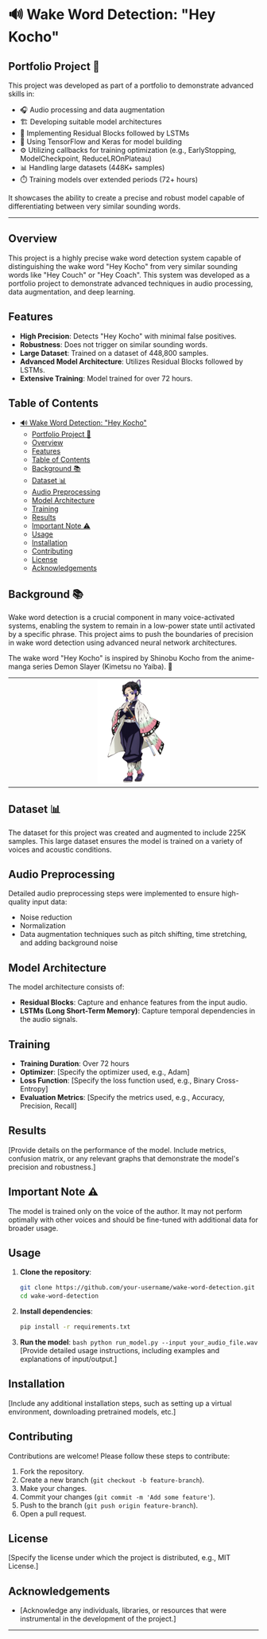 # 🔊 Wake Word Detection: "Hey Kocho"

## Portfolio Project 📁

This project was developed as part of a portfolio to demonstrate advanced skills in:

- 🎧 Audio processing and data augmentation
- 🏗️ Developing suitable model architectures
- 🔄 Implementing Residual Blocks followed by LSTMs
- 🧠 Using TensorFlow and Keras for model building
- ⚙️ Utilizing callbacks for training optimization (e.g., EarlyStopping, ModelCheckpoint, ReduceLROnPlateau)
- 📊 Handling large datasets (448K+ samples)
- ⏱️ Training models over extended periods (72+ hours)

It showcases the ability to create a precise and robust model capable of differentiating between very similar sounding words.

---

## Overview

This project is a highly precise wake word detection system capable of distinguishing the wake word "Hey Kocho" from very similar sounding words like "Hey Couch" or "Hey Coach". This system was developed as a portfolio project to demonstrate advanced techniques in audio processing, data augmentation, and deep learning.


## Features

- **High Precision**: Detects "Hey Kocho" with minimal false positives.
- **Robustness**: Does not trigger on similar sounding words.
- **Large Dataset**: Trained on a dataset of 448,800 samples.
- **Advanced Model Architecture**: Utilizes Residual Blocks followed by LSTMs.
- **Extensive Training**: Model trained for over 72 hours.

## Table of Contents

- [🔊 Wake Word Detection: "Hey Kocho"](#-wake-word-detection-hey-kocho)
  - [Portfolio Project 📁](#portfolio-project-)
  - [Overview](#overview)
  - [Features](#features)
  - [Table of Contents](#table-of-contents)
  - [Background 📚](#background-)
  - [Dataset 📊](#dataset-)
  - [Audio Preprocessing](#audio-preprocessing)
  - [Model Architecture](#model-architecture)
  - [Training](#training)
  - [Results](#results)
  - [Important Note ⚠️](#important-note-️)
  - [Usage](#usage)
  - [Installation](#installation)
  - [Contributing](#contributing)
  - [License](#license)
  - [Acknowledgements](#acknowledgements)

## Background 📚

Wake word detection is a crucial component in many voice-activated systems, enabling the system to remain in a low-power state until activated by a specific phrase. This project aims to push the boundaries of precision in wake word detection using advanced neural network architectures.

The wake word "Hey Kocho" is inspired by Shinobu Kocho from the anime-manga series Demon Slayer (Kimetsu no Yaiba). 🦋

<table>
  <tr>
    <td align="center">
      <img src="ShinobuKocho.png" style="width: 30%;">
    </td>
  </tr>
</table>



## Dataset 📊

The dataset for this project was created and augmented to include 225K samples. This large dataset ensures the model is trained on a variety of voices and acoustic conditions.

## Audio Preprocessing

Detailed audio preprocessing steps were implemented to ensure high-quality input data:

- Noise reduction
- Normalization
- Data augmentation techniques such as pitch shifting, time stretching, and adding background noise

## Model Architecture

The model architecture consists of:

- **Residual Blocks**: Capture and enhance features from the input audio.
- **LSTMs (Long Short-Term Memory)**: Capture temporal dependencies in the audio signals.

## Training

- **Training Duration**: Over 72 hours
- **Optimizer**: [Specify the optimizer used, e.g., Adam]
- **Loss Function**: [Specify the loss function used, e.g., Binary Cross-Entropy]
- **Evaluation Metrics**: [Specify the metrics used, e.g., Accuracy, Precision, Recall]

## Results

[Provide details on the performance of the model. Include metrics, confusion matrix, or any relevant graphs that demonstrate the model's precision and robustness.]


## Important Note ⚠️

The model is trained only on the voice of the author. It may not perform optimally with other voices and should be fine-tuned with additional data for broader usage.


## Usage

1. **Clone the repository**:
   ```bash
   git clone https://github.com/your-username/wake-word-detection.git
   cd wake-word-detection
   ```
2. **Install dependencies**:
   ```bash
   pip install -r requirements.txt
   ```
3. **Run the model**:
   `bash
python run_model.py --input your_audio_file.wav
`
   [Provide detailed usage instructions, including examples and explanations of input/output.]

## Installation

[Include any additional installation steps, such as setting up a virtual environment, downloading pretrained models, etc.]

## Contributing

Contributions are welcome! Please follow these steps to contribute:

1. Fork the repository.
2. Create a new branch (`git checkout -b feature-branch`).
3. Make your changes.
4. Commit your changes (`git commit -m 'Add some feature'`).
5. Push to the branch (`git push origin feature-branch`).
6. Open a pull request.

## License

[Specify the license under which the project is distributed, e.g., MIT License.]

## Acknowledgements

- [Acknowledge any individuals, libraries, or resources that were instrumental in the development of the project.]

---
